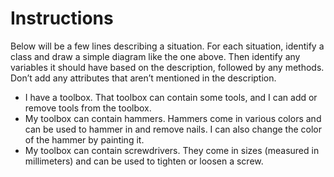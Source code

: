 # Instructions

Below will be a few lines describing a situation. For each situation, identify a class and draw a simple diagram like the one above. Then identify any variables it should have based on the description, followed by any methods. Don’t add any attributes that aren’t mentioned in the description.

* I have a toolbox. That toolbox can contain some tools, and I can add or remove tools from the toolbox.
* My toolbox can contain hammers. Hammers come in various colors and can be used to hammer in and remove nails. I can also change the color of the hammer by painting it.
* My toolbox can contain screwdrivers. They come in sizes (measured in millimeters) and can be used to tighten or loosen a screw.
